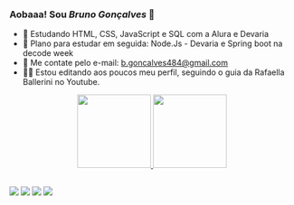 ### Aobaaa! Sou *Bruno Gonçalves* 👋

- 🌱 Estudando HTML, CSS, JavaScript e SQL com a Alura e Devaria
- 🌱 Plano para estudar em seguida: Node.Js - Devaria e Spring boot na decode week
- 💬 Me contate pelo e-mail: b.goncalves484@gmail.com
- 🐱‍💻 Estou editando aos poucos meu perfil, seguindo o guia da Rafaella Ballerini no Youtube.

<div align="center">
  <a href="https://github.com/brunogon99">
  <img height="130em" src="https://github-readme-stats.vercel.app/api?username=brunogon99&show_icons=true&theme=tokyonight&include_all_commits=true&count_private=true"/>
  <img height="130em" src="https://github-readme-stats.vercel.app/api/top-langs/?username=brunogon99&layout=compact&langs_count=7&theme=tokyonight"/>
</div>

##

<div>
  <a href="https://instagram.com/brunosumemu" target="_blank"><img src="https://img.shields.io/badge/-Instagram-%23E4405F?style=for-the-badge&logo=instagram&logoColor=white" target="_blank"></a>
 <a href="https://discord.gg/Bruno ~CalangoMan~#3454" target="_blank"><img src="https://img.shields.io/badge/Discord-7289DA?style=for-the-badge&logo=discord&logoColor=white" target="_blank"></a> 
  <a href = "mailto:b.goncalves484@gmail.com"><img src="https://img.shields.io/badge/-Gmail-%23333?style=for-the-badge&logo=gmail&logoColor=white" target="_blank"></a>
  <a href="https://www.linkedin.com/in/bruno-gonçalves-75186670" target="_blank"><img src="https://img.shields.io/badge/-LinkedIn-%230077B5?style=for-the-badge&logo=linkedin&logoColor=white" target="_blank"></a> 
</div>
